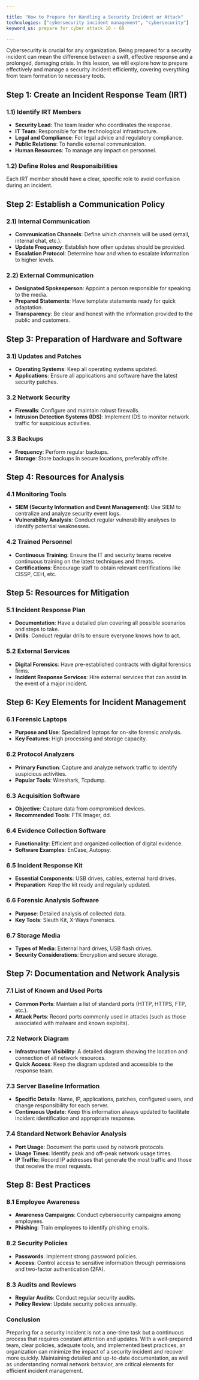 ```yaml
---

title: "How to Prepare for Handling a Security Incident or Attack"
technologies: ["cybersecurity incident management", "cybersecurity"]
keyword_us: prepare for cyber attack 16 - 60

---
```


Cybersecurity is crucial for any organization. Being prepared for a security incident can mean the difference between a swift, effective response and a prolonged, damaging crisis. In this lesson, we will explore how to prepare effectively and manage a security incident efficiently, covering everything from team formation to necessary tools.

## Step 1: Create an Incident Response Team (IRT)

### 1.1) Identify IRT Members

- **Security Lead**: The team leader who coordinates the response.
- **IT Team**: Responsible for the technological infrastructure.
- **Legal and Compliance**: For legal advice and regulatory compliance.
- **Public Relations**: To handle external communication.
- **Human Resources**: To manage any impact on personnel.

### 1.2) Define Roles and Responsibilities

Each IRT member should have a clear, specific role to avoid confusion during an incident.

## Step 2: Establish a Communication Policy

### 2.1) Internal Communication

- **Communication Channels**: Define which channels will be used (email, internal chat, etc.).
- **Update Frequency**: Establish how often updates should be provided.
- **Escalation Protocol**: Determine how and when to escalate information to higher levels.

### 2.2) External Communication

- **Designated Spokesperson**: Appoint a person responsible for speaking to the media.
- **Prepared Statements**: Have template statements ready for quick adaptation.
- **Transparency**: Be clear and honest with the information provided to the public and customers.

## Step 3: Preparation of Hardware and Software

### 3.1) Updates and Patches

- **Operating Systems**: Keep all operating systems updated.
- **Applications**: Ensure all applications and software have the latest security patches.

### 3.2 Network Security

- **Firewalls**: Configure and maintain robust firewalls.
- **Intrusion Detection Systems (IDS)**: Implement IDS to monitor network traffic for suspicious activities.

### 3.3 Backups

- **Frequency**: Perform regular backups.
- **Storage**: Store backups in secure locations, preferably offsite.

## Step 4: Resources for Analysis

### 4.1 Monitoring Tools

- **SIEM (Security Information and Event Management)**: Use SIEM to centralize and analyze security event logs.
- **Vulnerability Analysis**: Conduct regular vulnerability analyses to identify potential weaknesses.

### 4.2 Trained Personnel

- **Continuous Training**: Ensure the IT and security teams receive continuous training on the latest techniques and threats.
- **Certifications**: Encourage staff to obtain relevant certifications like CISSP, CEH, etc.

## Step 5: Resources for Mitigation

### 5.1 Incident Response Plan

- **Documentation**: Have a detailed plan covering all possible scenarios and steps to take.
- **Drills**: Conduct regular drills to ensure everyone knows how to act.

### 5.2 External Services

- **Digital Forensics**: Have pre-established contracts with digital forensics firms.
- **Incident Response Services**: Hire external services that can assist in the event of a major incident.

## Step 6: Key Elements for Incident Management

### 6.1 Forensic Laptops

- **Purpose and Use**: Specialized laptops for on-site forensic analysis.
- **Key Features**: High processing and storage capacity.

### 6.2 Protocol Analyzers

- **Primary Function**: Capture and analyze network traffic to identify suspicious activities.
- **Popular Tools**: Wireshark, Tcpdump.

### 6.3 Acquisition Software

- **Objective**: Capture data from compromised devices.
- **Recommended Tools**: FTK Imager, dd.

### 6.4 Evidence Collection Software

- **Functionality**: Efficient and organized collection of digital evidence.
- **Software Examples**: EnCase, Autopsy.

### 6.5 Incident Response Kit

- **Essential Components**: USB drives, cables, external hard drives.
- **Preparation**: Keep the kit ready and regularly updated.

### 6.6 Forensic Analysis Software

- **Purpose**: Detailed analysis of collected data.
- **Key Tools**: Sleuth Kit, X-Ways Forensics.

### 6.7 Storage Media

- **Types of Media**: External hard drives, USB flash drives.
- **Security Considerations**: Encryption and secure storage.

## Step 7: Documentation and Network Analysis

### 7.1 List of Known and Used Ports

- **Common Ports**: Maintain a list of standard ports (HTTP, HTTPS, FTP, etc.).
- **Attack Ports**: Record ports commonly used in attacks (such as those associated with malware and known exploits).

### 7.2 Network Diagram

- **Infrastructure Visibility**: A detailed diagram showing the location and connection of all network resources.
- **Quick Access**: Keep the diagram updated and accessible to the response team.

### 7.3 Server Baseline Information

- **Specific Details**: Name, IP, applications, patches, configured users, and change responsibility for each server.
- **Continuous Update**: Keep this information always updated to facilitate incident identification and appropriate response.

### 7.4 Standard Network Behavior Analysis

- **Port Usage**: Document the ports used by network protocols.
- **Usage Times**: Identify peak and off-peak network usage times.
- **IP Traffic**: Record IP addresses that generate the most traffic and those that receive the most requests.

## Step 8: Best Practices

### 8.1 Employee Awareness

- **Awareness Campaigns**: Conduct cybersecurity campaigns among employees.
- **Phishing**: Train employees to identify phishing emails.

### 8.2 Security Policies

- **Passwords**: Implement strong password policies.
- **Access**: Control access to sensitive information through permissions and two-factor authentication (2FA).

### 8.3 Audits and Reviews

- **Regular Audits**: Conduct regular security audits.
- **Policy Review**: Update security policies annually.

### Conclusion

Preparing for a security incident is not a one-time task but a continuous process that requires constant attention and updates. With a well-prepared team, clear policies, adequate tools, and implemented best practices, an organization can minimize the impact of a security incident and recover more quickly. Maintaining detailed and up-to-date documentation, as well as understanding normal network behavior, are critical elements for efficient incident management.

